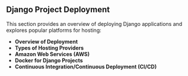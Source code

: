 ## Django Project Deployment

This section provides an overview of deploying Django applications and explores popular platforms for hosting:

- **Overview of Deployment** 
- **Types of Hosting Providers**
- **Amazon Web Services (AWS)**
- **Docker for Django Projects**
- **Continuous Integration/Continuous Deployment (CI/CD)**
    

